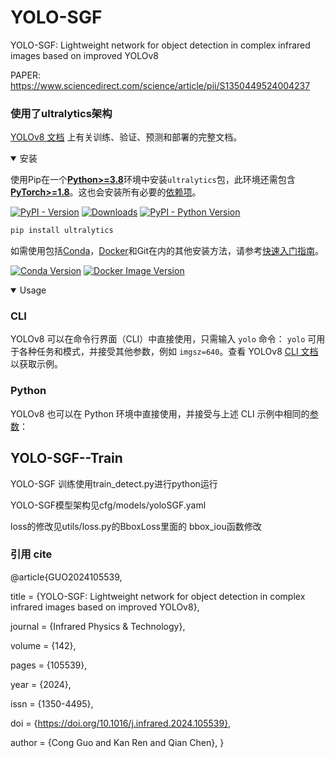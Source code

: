 # YOLO-SGF
YOLO-SGF: Lightweight network for object detection in complex infrared images based on improved YOLOv8

PAPER: https://www.sciencedirect.com/science/article/pii/S1350449524004237

### 使用了ultralytics架构
 [YOLOv8 文档](https://docs.ultralytics.com) 上有关训练、验证、预测和部署的完整文档。

<details open>
<summary>安装</summary>

使用Pip在一个[**Python>=3.8**](https://www.python.org/)环境中安装`ultralytics`包，此环境还需包含[**PyTorch>=1.8**](https://pytorch.org/get-started/locally/)。这也会安装所有必要的[依赖项](https://github.com/ultralytics/ultralytics/blob/main/pyproject.toml)。

[![PyPI - Version](https://img.shields.io/pypi/v/ultralytics?logo=pypi&logoColor=white)](https://pypi.org/project/ultralytics/) [![Downloads](https://static.pepy.tech/badge/ultralytics)](https://pepy.tech/project/ultralytics) [![PyPI - Python Version](https://img.shields.io/pypi/pyversions/ultralytics?logo=python&logoColor=gold)](https://pypi.org/project/ultralytics/)

```bash
pip install ultralytics
```

如需使用包括[Conda](https://anaconda.org/conda-forge/ultralytics)，[Docker](https://hub.docker.com/r/ultralytics/ultralytics)和Git在内的其他安装方法，请参考[快速入门指南](https://docs.ultralytics.com/quickstart)。

[![Conda Version](https://img.shields.io/conda/vn/conda-forge/ultralytics?logo=condaforge)](https://anaconda.org/conda-forge/ultralytics) [![Docker Image Version](https://img.shields.io/docker/v/ultralytics/ultralytics?sort=semver&logo=docker)](https://hub.docker.com/r/ultralytics/ultralytics)

</details>

<details open>
<summary>Usage</summary>

### CLI

YOLOv8 可以在命令行界面（CLI）中直接使用，只需输入 `yolo` 命令：
`yolo` 可用于各种任务和模式，并接受其他参数，例如 `imgsz=640`。查看 YOLOv8 [CLI 文档](https://docs.ultralytics.com/usage/cli)以获取示例。

### Python

YOLOv8 也可以在 Python 环境中直接使用，并接受与上述 CLI 示例中相同的[参数](https://docs.ultralytics.com/usage/cfg/)：


## YOLO-SGF--Train

YOLO-SGF  训练使用train_detect.py进行python运行

YOLO-SGF模型架构见cfg/models/yoloSGF.yaml

loss的修改见utils/loss.py的BboxLoss里面的 bbox_iou函数修改

### 引用 cite
@article{GUO2024105539,

title = {YOLO-SGF: Lightweight network for object detection in complex infrared images based on improved YOLOv8}, 

journal = {Infrared Physics & Technology},

volume = {142},

pages = {105539},

year = {2024},

issn = {1350-4495},

doi = {https://doi.org/10.1016/j.infrared.2024.105539},

author = {Cong Guo and Kan Ren and Qian Chen},
}
